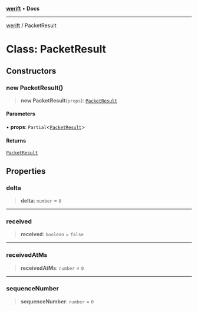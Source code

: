 [**werift**](../README.md) • **Docs**

***

[werift](../globals.md) / PacketResult

# Class: PacketResult

## Constructors

### new PacketResult()

> **new PacketResult**(`props`): [`PacketResult`](PacketResult.md)

#### Parameters

• **props**: `Partial`\<[`PacketResult`](PacketResult.md)\>

#### Returns

[`PacketResult`](PacketResult.md)

## Properties

### delta

> **delta**: `number` = `0`

***

### received

> **received**: `boolean` = `false`

***

### receivedAtMs

> **receivedAtMs**: `number` = `0`

***

### sequenceNumber

> **sequenceNumber**: `number` = `0`
